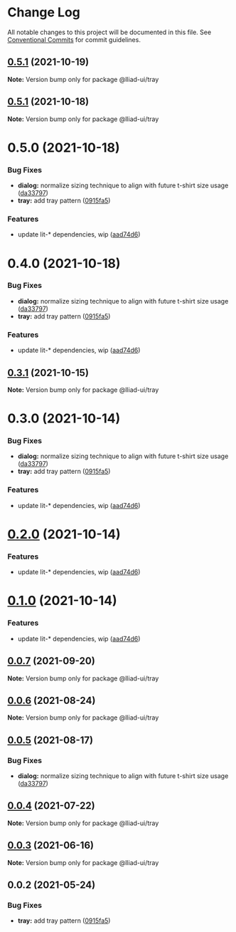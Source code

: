 # Change Log

All notable changes to this project will be documented in this file.
See [Conventional Commits](https://conventionalcommits.org) for commit guidelines.

## [0.5.1](https://github.com/gaoding-inc/Iliad-ui/compare/@lliad-ui/tray@0.5.0...@lliad-ui/tray@0.5.1) (2021-10-19)

**Note:** Version bump only for package @lliad-ui/tray





## [0.5.1](https://github.com/gaoding-inc/Iliad-ui/compare/@lliad-ui/tray@0.5.0...@lliad-ui/tray@0.5.1) (2021-10-18)

**Note:** Version bump only for package @lliad-ui/tray





# 0.5.0 (2021-10-18)


### Bug Fixes

* **dialog:** normalize sizing technique to align with future t-shirt size usage ([da33797](https://github.com/gaoding-inc/Iliad-ui/commit/da33797e724d0943a6abf059c96641a220182e5f))
* **tray:** add tray pattern ([0915fa5](https://github.com/gaoding-inc/Iliad-ui/commit/0915fa5e3c7eecc1608ce3b706fbae01b3ee3608))


### Features

* update lit-* dependencies, wip ([aad74d6](https://github.com/gaoding-inc/Iliad-ui/commit/aad74d6ac41d8450aee82d73aaf58ab949b72a00))





# 0.4.0 (2021-10-18)


### Bug Fixes

* **dialog:** normalize sizing technique to align with future t-shirt size usage ([da33797](https://github.com/gaoding-inc/Iliad-ui/commit/da33797e724d0943a6abf059c96641a220182e5f))
* **tray:** add tray pattern ([0915fa5](https://github.com/gaoding-inc/Iliad-ui/commit/0915fa5e3c7eecc1608ce3b706fbae01b3ee3608))


### Features

* update lit-* dependencies, wip ([aad74d6](https://github.com/gaoding-inc/Iliad-ui/commit/aad74d6ac41d8450aee82d73aaf58ab949b72a00))





## [0.3.1](https://github.com/adobe/spectrum-web-components/compare/@lliad-ui/tray@0.3.0...@lliad-ui/tray@0.3.1) (2021-10-15)

**Note:** Version bump only for package @lliad-ui/tray

# 0.3.0 (2021-10-14)

### Bug Fixes

-   **dialog:** normalize sizing technique to align with future t-shirt size usage ([da33797](https://github.com/adobe/spectrum-web-components/commit/da33797e724d0943a6abf059c96641a220182e5f))
-   **tray:** add tray pattern ([0915fa5](https://github.com/adobe/spectrum-web-components/commit/0915fa5e3c7eecc1608ce3b706fbae01b3ee3608))

### Features

-   update lit-\* dependencies, wip ([aad74d6](https://github.com/adobe/spectrum-web-components/commit/aad74d6ac41d8450aee82d73aaf58ab949b72a00))

# [0.2.0](https://github.com/adobe/spectrum-web-components/compare/@lliad-ui/tray@0.0.7...@lliad-ui/tray@0.2.0) (2021-10-14)

### Features

-   update lit-\* dependencies, wip ([aad74d6](https://github.com/adobe/spectrum-web-components/commit/aad74d6ac41d8450aee82d73aaf58ab949b72a00))

# [0.1.0](https://github.com/adobe/spectrum-web-components/compare/@lliad-ui/tray@0.0.7...@lliad-ui/tray@0.1.0) (2021-10-14)

### Features

-   update lit-\* dependencies, wip ([aad74d6](https://github.com/adobe/spectrum-web-components/commit/aad74d6ac41d8450aee82d73aaf58ab949b72a00))

## [0.0.7](https://github.com/adobe/spectrum-web-components/compare/@lliad-ui/tray@0.0.6...@lliad-ui/tray@0.0.7) (2021-09-20)

**Note:** Version bump only for package @lliad-ui/tray

## [0.0.6](https://github.com/adobe/spectrum-web-components/compare/@lliad-ui/tray@0.0.5...@lliad-ui/tray@0.0.6) (2021-08-24)

**Note:** Version bump only for package @lliad-ui/tray

## [0.0.5](https://github.com/adobe/spectrum-web-components/compare/@lliad-ui/tray@0.0.4...@lliad-ui/tray@0.0.5) (2021-08-17)

### Bug Fixes

-   **dialog:** normalize sizing technique to align with future t-shirt size usage ([da33797](https://github.com/adobe/spectrum-web-components/commit/da33797e724d0943a6abf059c96641a220182e5f))

## [0.0.4](https://github.com/adobe/spectrum-web-components/compare/@lliad-ui/tray@0.0.3...@lliad-ui/tray@0.0.4) (2021-07-22)

**Note:** Version bump only for package @lliad-ui/tray

## [0.0.3](https://github.com/adobe/spectrum-web-components/compare/@lliad-ui/tray@0.0.2...@lliad-ui/tray@0.0.3) (2021-06-16)

**Note:** Version bump only for package @lliad-ui/tray

## 0.0.2 (2021-05-24)

### Bug Fixes

-   **tray:** add tray pattern ([0915fa5](https://github.com/adobe/spectrum-web-components/commit/0915fa5e3c7eecc1608ce3b706fbae01b3ee3608))
